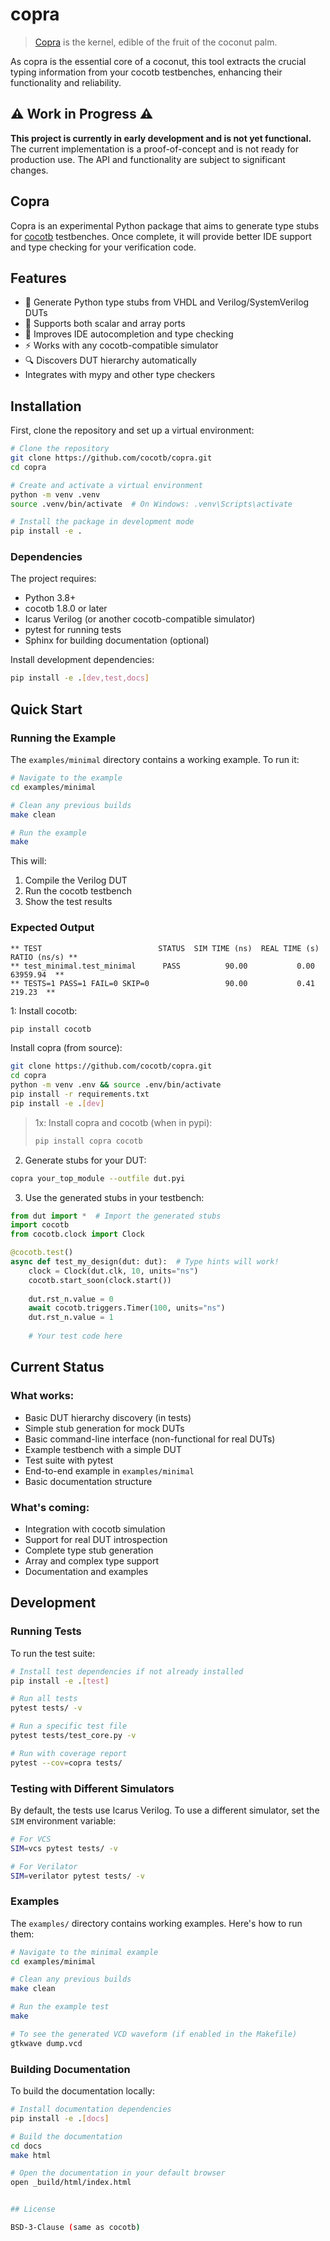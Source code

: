 # copra

> [Copra](https://www.britannica.com/topic/copra) is the kernel, edible of the fruit of the coconut palm. 

As copra is the essential core of a coconut, this tool extracts the crucial typing information from your cocotb testbenches, enhancing their functionality and reliability.

## ⚠️ Work in Progress ⚠️

**This project is currently in early development and is not yet functional.** The current implementation is a proof-of-concept and is not ready for production use. The API and functionality are subject to significant changes.

## Copra

<!-- [![PyPI](https://img.shields.io/pypi/v/cocotb-copra)](https://pypi.org/project/cocotb-copra/)
[![License](https://img.shields.io/pypi/l/cocotb-copra)](LICENSE)
[![Python](https://img.shields.io/pypi/pyversions/cocotb-copra)](pyproject.toml)
[![Status: WIP](https://img.shields.io/badge/status-WIP-yellow)](https://github.com/cocotb/copra) -->

Copra is an experimental Python package that aims to generate type stubs for [cocotb](https://github.com/cocotb/cocotb) testbenches. Once complete, it will provide better IDE support and type checking for your verification code.

## Features

- 🚀 Generate Python type stubs from VHDL and Verilog/SystemVerilog DUTs
- 🧩 Supports both scalar and array ports
- 🎯 Improves IDE autocompletion and type checking
- ⚡ Works with any cocotb-compatible simulator
- 🔍 Discovers DUT hierarchy automatically
- Integrates with mypy and other type checkers

## Installation

First, clone the repository and set up a virtual environment:

```bash
# Clone the repository
git clone https://github.com/cocotb/copra.git
cd copra

# Create and activate a virtual environment
python -m venv .venv
source .venv/bin/activate  # On Windows: .venv\Scripts\activate

# Install the package in development mode
pip install -e .
```

### Dependencies

The project requires:
- Python 3.8+
- cocotb 1.8.0 or later
- Icarus Verilog (or another cocotb-compatible simulator)
- pytest for running tests
- Sphinx for building documentation (optional)

Install development dependencies:

```bash
pip install -e .[dev,test,docs]
```

## Quick Start

### Running the Example

The `examples/minimal` directory contains a working example. To run it:

```bash
# Navigate to the example
cd examples/minimal

# Clean any previous builds
make clean

# Run the example
make
```

This will:
1. Compile the Verilog DUT
2. Run the cocotb testbench
3. Show the test results

### Expected Output

```
** TEST                          STATUS  SIM TIME (ns)  REAL TIME (s)  RATIO (ns/s) **
** test_minimal.test_minimal      PASS          90.00           0.00      63959.94  **
** TESTS=1 PASS=1 FAIL=0 SKIP=0                 90.00           0.41        219.23  **
```

1: Install cocotb:

```bash
pip install cocotb
```

Install copra (from source):

```bash
git clone https://github.com/cocotb/copra.git
cd copra
python -m venv .env && source .env/bin/activate
pip install -r requirements.txt
pip install -e .[dev]
```

> 1x: Install copra and cocotb (when in pypi):
> ```bash
> pip install copra cocotb
>  ```

2. Generate stubs for your DUT:

```bash
copra your_top_module --outfile dut.pyi
```

3. Use the generated stubs in your testbench:

```python
from dut import *  # Import the generated stubs
import cocotb
from cocotb.clock import Clock

@cocotb.test()
async def test_my_design(dut: dut):  # Type hints will work!
    clock = Clock(dut.clk, 10, units="ns")
    cocotb.start_soon(clock.start())
    
    dut.rst_n.value = 0
    await cocotb.triggers.Timer(100, units="ns")
    dut.rst_n.value = 1
    
    # Your test code here
```

## Current Status

### What works:

- Basic DUT hierarchy discovery (in tests)
- Simple stub generation for mock DUTs
- Basic command-line interface (non-functional for real DUTs)
- Example testbench with a simple DUT
- Test suite with pytest
- End-to-end example in `examples/minimal`
- Basic documentation structure

### What's coming:

- Integration with cocotb simulation
- Support for real DUT introspection
- Complete type stub generation
- Array and complex type support
- Documentation and examples

## Development

### Running Tests

To run the test suite:

```bash
# Install test dependencies if not already installed
pip install -e .[test]

# Run all tests
pytest tests/ -v

# Run a specific test file
pytest tests/test_core.py -v

# Run with coverage report
pytest --cov=copra tests/
```

### Testing with Different Simulators

By default, the tests use Icarus Verilog. To use a different simulator, set the `SIM` environment variable:

```bash
# For VCS
SIM=vcs pytest tests/ -v

# For Verilator
SIM=verilator pytest tests/ -v
```

### Examples

The `examples/` directory contains working examples. Here's how to run them:

```bash
# Navigate to the minimal example
cd examples/minimal

# Clean any previous builds
make clean

# Run the example test
make

# To see the generated VCD waveform (if enabled in the Makefile)
gtkwave dump.vcd
```

### Building Documentation

To build the documentation locally:

```bash
# Install documentation dependencies
pip install -e .[docs]

# Build the documentation
cd docs
make html

# Open the documentation in your default browser
open _build/html/index.html


## License

BSD-3-Clause (same as cocotb)